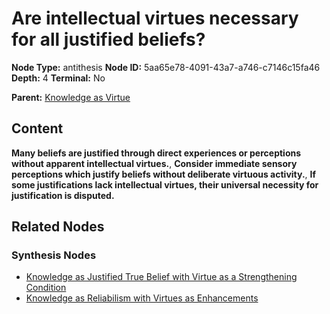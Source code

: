 # Are intellectual virtues necessary for all justified beliefs?

**Node Type:** antithesis
**Node ID:** 5aa65e78-4091-43a7-a746-c7146c15fa46
**Depth:** 4
**Terminal:** No

**Parent:** [Knowledge as Virtue](knowledge-as-virtue-synthesis-e1e88f51-a159-4992-ab40-c526cd9e7c24.md)

## Content

**Many beliefs are justified through direct experiences or perceptions without apparent intellectual virtues.**, **Consider immediate sensory perceptions which justify beliefs without deliberate virtuous activity.**, **If some justifications lack intellectual virtues, their universal necessity for justification is disputed.**

## Related Nodes

### Synthesis Nodes

- [Knowledge as Justified True Belief with Virtue as a Strengthening Condition](knowledge-as-justified-true-belief-with-virtue-as-a-strengthening-condition-synthesis-9329be79-af7a-411b-8a82-9e15d0421f70.md)
- [Knowledge as Reliabilism with Virtues as Enhancements](knowledge-as-reliabilism-with-virtues-as-enhancements-synthesis-68b16ff8-110e-4376-ae89-a47e3f4b141f.md)
